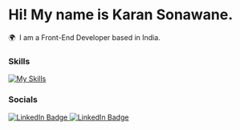 Hi! My name is Karan Sonawane.
========================================================================================================================================

🌍  I am a Front-End Developer based in India.
<br/>

### Skills

[![My Skills](https://skillicons.dev/icons?i=react,angular,js,html,css)](https://skillicons.dev)
<br/>

### Socials

<div id="badges">
  <a href="https://www.linkedin.com/in/karan-sonawane-a639a4196/">
    <img src="https://img.shields.io/badge/LinkedIn-blue?style=for-the-badge&logo=linkedin&logoColor=white" alt="LinkedIn Badge"/>
  </a>
  <a href="https://www.instagram.com/artfromkaran/">
    <img src="https://img.shields.io/badge/Instagram-c13584?style=for-the-badge&logo=instagram&logoColor=white" alt="LinkedIn Badge"/>
  </a>
</div>
